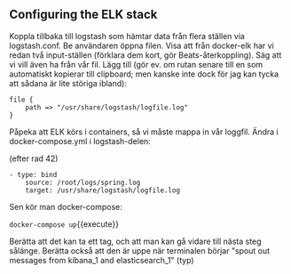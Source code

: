 
## Configuring the ELK stack

Koppla tillbaka till logstash som hämtar data från flera ställen via logstash.conf. Be användaren öppna filen. Visa att från docker-elk har vi redan två input-ställen (förklara dem kort, gör Beats-återkoppling). Säg att vi vill även ha från vår fil. Lägg till (gör ev. om rutan senare till en som automatiskt kopierar till clipboard; men kanske inte dock för jag kan tycka att sådana är lite störiga ibland):

```
file {
	path => "/usr/share/logstash/logfile.log"
}
```

Påpeka att ELK körs i containers, så vi måste mappa in vår loggfil. Ändra i docker-compose.yml i logstash-delen:

(efter rad 42)
```
- type: bind
    source: /root/logs/spring.log
    target: /usr/share/logstash/logfile.log
```

Sen kör man docker-compose:

`docker-compose up`{{execute}}

Berätta att det kan ta ett tag, och att man kan gå vidare till nästa steg sålänge.
Berätta också att den är uppe när terminalen börjar "spout out messages from kibana_1 and elasticsearch_1" (typ)